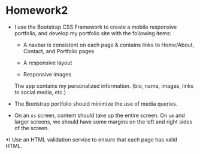 # Homework2

* I use the Bootstrap CSS Framework to create a mobile responsive portfolio, and develop my portfolio site with the following items:

   * A navbar is consistent on each page & contains links to Home/About, Contact, and Portfolio pages

   * A responsive layout

   * Responsive images

   The app contains my personalized information. (bio, name, images, links to social media, etc.)

* The Bootstrap portfolio should minimize the use of media queries.

* On an `xs` screen, content should take up the entire screen. 
  On `sm` and larger screens, we should have some margins on the left and right sides of the screen. 

*I Use an HTML validation service to ensure that each page has valid HTML.

